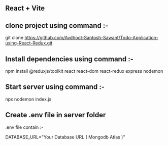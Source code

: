 ## React + Vite

## clone project using command :- 
git clone https://github.com/Avdhoot-Santosh-Sawant/Todo-Application-using-React-Redux.git

## Install dependencies using command :- 

npm install @reduxjs/toolkit react react-dom react-redux express nodemon


## Start server using command :-
npx nodemon index.js

## Create .env file in server folder 

.env file contain :- 

DATABASE_URL="Your Database URL ( Mongodb Atlas )"
